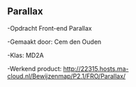 ## Parallax ##

-Opdracht Front-end Parallax

-Gemaakt door: Cem den Ouden

-Klas: MD2A


-Werkend product: http://22315.hosts.ma-cloud.nl/Bewijzenmap/P2.1/FRO/Parallax/
